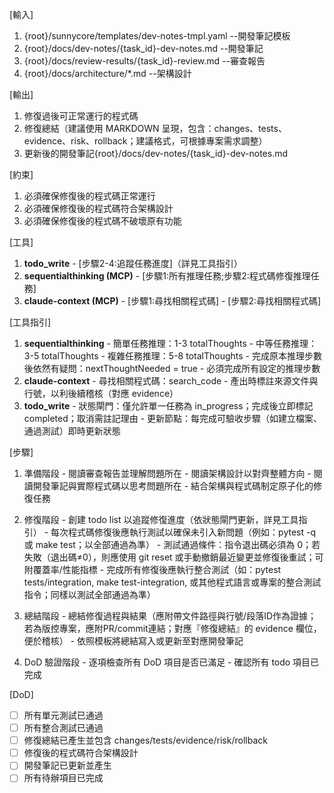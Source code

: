 [輸入]
  1. {root}/sunnycore/templates/dev-notes-tmpl.yaml --開發筆記模板
  2. {root}/docs/dev-notes/{task_id}-dev-notes.md --開發筆記
  3. {root}/docs/review-results/{task_id}-review.md --審查報告
  4. {root}/docs/architecture/*.md --架構設計

[輸出]
  1. 修復過後可正常運行的程式碼
  2. 修復總結（建議使用 MARKDOWN 呈現，包含：changes、tests、evidence、risk、rollback；建議格式，可根據專案需求調整）
  3. 更新後的開發筆記{root}/docs/dev-notes/{task_id}-dev-notes.md

[約束]
  1. 必須確保修復後的程式碼正常運行
  2. 必須確保修復後的程式碼符合架構設計
  3. 必須確保修復後的程式碼不破壞原有功能

[工具]
  1. **todo_write**
    - [步驟2-4:追蹤任務進度]（詳見工具指引）
  2. **sequentialthinking (MCP)**
    - [步驟1:所有推理任務;步驟2:程式碼修復推理任務]
  3. **claude-context (MCP)**
    - [步驟1:尋找相關程式碼]
    - [步驟2:尋找相關程式碼]

[工具指引]
  1. **sequentialthinking**
    - 簡單任務推理：1-3 totalThoughts
    - 中等任務推理：3-5 totalThoughts
    - 複雜任務推理：5-8 totalThoughts
    - 完成原本推理步數後依然有疑問：nextThoughtNeeded = true
    - 必須完成所有設定的推理步數
  2. **claude-context**
    - 尋找相關程式碼：search_code
    - 產出時標註來源文件與行號，以利後續稽核（對應 evidence）
  3. **todo_write**
    - 狀態閘門：僅允許單一任務為 in_progress；完成後立即標記 completed；取消需註記理由
    - 更新節點：每完成可驗收步驟（如建立檔案、通過測試）即時更新狀態

[步驟]
  1. 準備階段
    - 閱讀審查報告並理解問題所在
    - 閱讀架構設計以對齊整體方向
    - 閱讀開發筆記與實際程式碼以思考問題所在
    - 結合架構與程式碼制定原子化的修復任務

  2. 修復階段
    - 創建 todo list 以追蹤修復進度（依狀態閘門更新，詳見工具指引）
    - 每次程式碼修復後應執行測試以確保未引入新問題（例如：pytest -q 或 make test；以全部通過為準）
    - 測試通過條件：指令退出碼必須為 0；若失敗（退出碼≠0），則應使用 git reset 或手動撤銷最近變更並修復後重試；可附覆蓋率/性能指標
    - 完成所有修復後應執行整合測試（如：pytest tests/integration, make test-integration, 或其他程式語言或專案的整合測試指令；同樣以測試全部通過為準）

  3. 總結階段
    - 總結修復過程與結果（應附帶文件路徑與行號/段落ID作為證據；若為版控專案，應附PR/commit連結；對應『修復總結』的 evidence 欄位，便於稽核）
    - 依照模板將總結寫入或更新至對應開發筆記

  4. DoD 驗證階段
    - 逐項檢查所有 DoD 項目是否已滿足
    - 確認所有 todo 項目已完成

[DoD]
  - [ ] 所有單元測試已通過
  - [ ] 所有整合測試已通過
  - [ ] 修復總結已產生並包含 changes/tests/evidence/risk/rollback
  - [ ] 修復後的程式碼符合架構設計
  - [ ] 開發筆記已更新並產生
  - [ ] 所有待辦項目已完成
